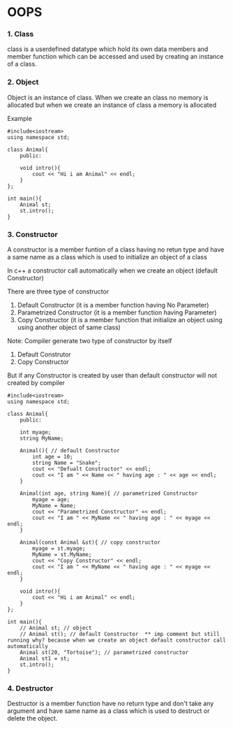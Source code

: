 # OOPS

### 1. Class

class is a userdefined datatype which hold its own data members and member function which can be accessed and used by creating an instance of a class.

### 2. Object

Object is an instance of class. When we create an class no memory is allocated but when we create an instance of class a memory is allocated

Example 

```
#include<iostream>
using namespace std;

class Animal{
    public:

    void intro(){
        cout << "Hi i am Animal" << endl;
    }
};

int main(){
    Animal st;
    st.intro();
}

```

### 3. Constructor

A constructor is a member funtion of a class having no retun type and have a same name as a class which is used to initialize an object of a class 

In c++ a constructor call automatically when we create an object (default Constructor)

There are three type of constructor
1. Default Constructor (it is a member function having No Parameter)
2. Parametrized Constructor (it is a member function having Parameter)
3. Copy Constructor (it is a member function that initialize an object using using another object of same class)

Note: Compiler generate two type of constructor by itself

1. Default Construtor
2. Copy Constructor

But if any Constructor is created by user than default constructor will not created by compiler

```
#include<iostream>
using namespace std;

class Animal{
    public:

    int myage;
    string MyName;

    Animal(){ // default Constructor
        int age = 10;
        string Name = "Snake";
        cout << "Defualt Constructor" << endl;
        cout << "I am " << Name << " having age : " << age << endl;
    }

    Animal(int age, string Name){ // parametrized Constructor
        myage = age;
        MyName = Name;
        cout << "Parametrized Constructor" << endl;
        cout << "I am " << MyName << " having age : " << myage << endl;
    }

    Animal(const Animal &st){ // copy constructor
        myage = st.myage;
        MyName = st.MyName;
        cout << "Copy Constructor" << endl;
        cout << "I am " << MyName << " having age : " << myage << endl;
    }

    void intro(){
        cout << "Hi i am Animal" << endl;
    }
};

int main(){
    // Animal st; // object
    // Animal st(); // default Constructor  ** imp comment but still running why? because when we create an object default constructor call automatically
    Animal st(20, "Tortoise"); // parametrized constructor
    Animal st1 = st;
    st.intro();
}
```

### 4. Destructor

Destructor is a member function have no return type and don't take any argument and have same name as a class which is used to destruct or delete the object.


